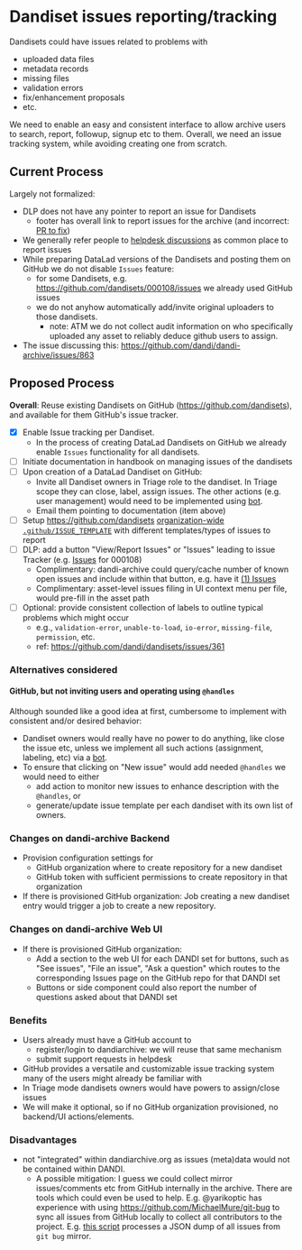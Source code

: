 # Dandiset issues reporting/tracking

Dandisets could have issues related to problems with

- uploaded data files
- metadata records
- missing files
- validation errors
- fix/enhancement proposals
- etc.

We need to enable an easy and consistent interface to allow archive users to search, report, followup, signup etc to them.
Overall, we need an issue tracking system, while avoiding creating one from scratch.

## Current Process

Largely not formalized:

- DLP does not have any pointer to report an issue for Dandisets
  - footer has overall link to report issues for the archive (and incorrect: [PR to fix](https://github.com/dandi/dandi-archive/pull/1594))
- We generally refer people to [helpdesk discussions](https://github.com/dandi/helpdesk/discussions) as common place to report issues
- While preparing DataLad versions of the Dandisets and posting them on GitHub we do not disable `Issues` feature:
  - for some Dandisets, e.g. https://github.com/dandisets/000108/issues we already used GitHub issues
  - we do not anyhow automatically add/invite original uploaders to those dandisets.
    - note: ATM we do not collect audit information on who specifically uploaded any asset to reliably deduce github users to assign.
- The issue discussing this: https://github.com/dandi/dandi-archive/issues/863


## Proposed Process

**Overall**: Reuse existing Dandisets on GitHub (https://github.com/dandisets), and available for them GitHub's issue tracker.

- [x] Enable Issue tracking per Dandiset.
  - In the process of creating DataLad Dandisets on GitHub we already enable `Issues` functionality for all dandisets.
- [ ] Initiate documentation in handbook on managing issues of the dandisets
- [ ] Upon creation of a DataLad Dandiset on GitHub:
  - Invite all Dandiset owners in Triage role to the dandiset. In Triage scope they can close, label, assign issues. The other actions (e.g. user management) would need to be implemented using [bot].
  - Email them pointing to documentation (item above)
- [ ] Setup https://github.com/dandisets [organization-wide](https://docs.github.com/en/communities/setting-up-your-project-for-healthy-contributions/creating-a-default-community-health-file) [`.github/ISSUE_TEMPLATE`](https://docs.github.com/en/communities/using-templates-to-encourage-useful-issues-and-pull-requests/configuring-issue-templates-for-your-repository#creating-issue-forms) with different templates/types of issues to report
- [ ] DLP: add a button "View/Report Issues" or "Issues" leading to issue Tracker (e.g. [Issues](https://github.com/dandisets/000108/issues) for 000108)
  - Complimentary: dandi-archive could query/cache number of known open issues and include within that button, e.g. have it [(1) Issues](https://github.com/dandisets/000108/issues)
  - Complimentary:  asset-level issues filing in UI context menu per file, would pre-fill in the asset path
- [ ] Optional: provide consistent collection of labels to outline typical problems which might occur
  - e.g., `validation-error`, `unable-to-load`, `io-error`, `missing-file`, `permission`, etc.
  - ref: https://github.com/dandi/dandisets/issues/361

### Alternatives considered

#### GitHub, but not inviting users and operating using `@handles`

Although sounded like a good idea at first, cumbersome to implement with consistent and/or desired behavior:

- Dandiset owners would really have no power to do anything, like close the issue etc, unless we implement all such actions (assignment, labeling, etc) via a [bot].
- To ensure that clicking on "New issue" would add needed `@handles` we would need to either
  - add action to monitor new issues to enhance description with the `@handles`, or
  - generate/update issue template per each dandiset with its own list of owners.

### Changes on dandi-archive Backend

- Provision configuration settings for
  - GitHub organization where to create repository for a new dandiset
  - GitHub token with sufficient permissions to create repository in that organization
- If there is provisioned GitHub organization: Job creating a new dandiset entry would trigger a job to create a new repository.

### Changes on dandi-archive Web UI

- If there is provisioned GitHub organization:
    - Add a section to the web UI for each DANDI set for buttons, such as "See issues", "File an issue", "Ask a question" which routes to the corresponding Issues page on the GitHub repo for that DANDI set
    - Buttons or side component could also report the number of questions asked about that DANDI set

### Benefits

- Users already must have a GitHub account to
  - register/login to dandiarchive: we will reuse that same mechanism
  - submit support requests in helpdesk
- GitHub provides a versatile and customizable issue tracking system many of the users might already be familiar with
- In Triage mode dandisets owners would have powers to assign/close issues
- We will make it optional, so if no GitHub organization provisioned, no backend/UI actions/elements.

### Disadvantages

- not "integrated" within dandiarchive.org as issues (meta)data would not be contained within DANDI.
  - A possible mitigation: I guess we could collect mirror issues/comments etc from GitHub internally in the archive. There are tools which could even be used to help. E.g. @yarikoptic has experience with using https://github.com/MichaelMure/git-bug to sync all issues from GitHub locally to collect all contributors to the project. E.g. [this script](https://github.com/nipy/heudiconv-joss-paper/blob/main/authors/tools/make-summaries#L92) processes a JSON dump of all issues from `git bug`  mirror.

[bot]: https://github.com/dandi/dandisets/issues/360
